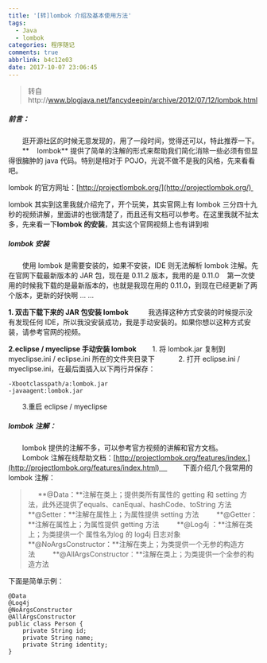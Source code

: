 ```yaml
---
title: '[转]lombok 介绍及基本使用方法'
tags:
  - Java
  - lombok
categories: 程序随记
comments: true
abbrlink: b4c12e03
date: 2017-10-07 23:06:45
---
```

>转自http://www.blogjava.net/fancydeepin/archive/2012/07/12/lombok.html

##### 前言：    
　　逛开源社区的时候无意发现的，用了一段时间，觉得还可以，特此推荐一下。
　　**    lombok** 提供了简单的注解的形式来帮助我们简化消除一些必须有但显得很臃肿的 java 代码。特别是相对于 POJO，光说不做不是我的风格，先来看看吧。

lombok 的官方网址：[http://projectlombok.org/](http://projectlombok.org/) 

lombok 其实到这里我就介绍完了，开个玩笑，其实官网上有 lombok 三分四十九秒的视频讲解，里面讲的也很清楚了，而且还有文档可以参考。在这里我就不扯太多，先来看一下**lombok 的安装**，其实这个官网视频上也有讲到啦

##### lombok 安装    
　　使用 lombok 是需要安装的，如果不安装，IDE 则无法解析 lombok 注解。先在官网下载最新版本的 JAR 包，现在是 0.11.2 版本，我用的是 0.11.0    第一次使用的时候我下载的是最新版本的，也就是我现在用的 0.11.0，到现在已经更新了两个版本，更新的好快啊 ... ...

**1. 双击下载下来的 JAR 包安装 lombok**  
　　我选择这种方式安装的时候提示没有发现任何 IDE，所以我没安装成功，我是手动安装的。如果你想以这种方式安装，请参考官网的视频。

**2.eclipse / myeclipse 手动安装 lombok**
　　1. 将 lombok.jar 复制到 myeclipse.ini / eclipse.ini 所在的文件夹目录下    
　　2. 打开 eclipse.ini / myeclipse.ini，在最后面插入以下两行并保存：       
```
-Xbootclasspath/a:lombok.jar        
-javaagent:lombok.jar    
```
　　3.重启 eclipse / myeclipse

##### lombok 注解：    
　　lombok 提供的注解不多，可以参考官方视频的讲解和官方文档。
　　Lombok 注解在线帮助文档：[http://projectlombok.org/features/index.](http://projectlombok.org/features/index.html)    
　　下面介绍几个我常用的 lombok 注解：
>    
**@Data：**注解在类上；提供类所有属性的 getting 和 setting 方法，此外还提供了equals、canEqual、hashCode、toString 方法        
**@Setter：**注解在属性上；为属性提供 setting 方法        
**@Getter：**注解在属性上；为属性提供 getting 方法        
**@Log4j ：**注解在类上；为类提供一个 属性名为log 的 log4j 日志对象        
**@NoArgsConstructor：**注解在类上；为类提供一个无参的构造方法        
**@AllArgsConstructor：**注解在类上；为类提供一个全参的构造方法

下面是简单示例：
```
@Data
@Log4j
@NoArgsConstructor
@AllArgsConstructor
public class Person	{
	private String id;
	private String name;
	private String identity;	
}
```

